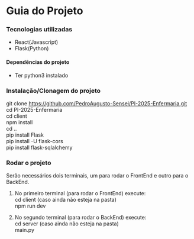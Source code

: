 # Guia do Projeto

### Tecnologias utilizadas
- React(Javascript)
- Flask(Python)

#### Dependências do projeto
- Ter python3 instalado

### Instalação/Clonagem do projeto
git clone https://github.com/PedroAugusto-Sensei/PI-2025-Enfermaria.git \
cd PI-2025-Enfermaria\
cd client\
npm install\
cd ..\
pip install Flask\
pip install -U flask-cors\
pip install flask-sqlalchemy

### Rodar o projeto
Serão necessários dois terminais, um para rodar o FrontEnd e outro para o BackEnd.
1. No primeiro terminal (para rodar o FrontEnd) execute:\
   cd client (caso ainda não esteja na pasta)\
   npm run dev

2. No segundo terminal (para rodar o BackEnd) execute:\
   cd server (caso ainda não esteja na pasta)\
   main.py
